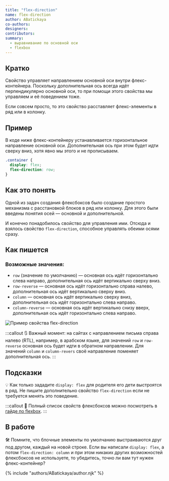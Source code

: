 ```yaml
---
title: "flex-direction"
name: flex-direction
author: ABatickaya
co-authors:
designers:
contributors:
summary:
  - выравнивание по основной оси
  - flexbox
---
```


## Кратко

Свойство управляет направлением основной оси внутри флекс-контейнера. Поскольку дополнительная ось всегда идёт перпендикулярно основной оси, то при помощи этого свойства мы управляем и её поведением тоже.

Если совсем просто, то это свойство расставляет флекс-элементы в ряд или в колонку.

## Пример

В коде ниже флекс-контейнеру устанавливается горизонтальное направление основной оси. Дополнительная ось при этом будет идти сверху вниз, хотя явно мы этого и не прописываем.

```css
.container {
  display: flex;
  flex-direction: row;
}
```

## Как это понять

Одной из задач создания флексбоксов было создание простого механизма с расстановкой блоков в ряд или колонку. Для этого были введены понятия осей — основной и дополнительной.

И конечно понадобилось свойство для управления ими. Отсюда и взялось свойство `flex-direction`, способное управлять обеими осями сразу.

## Как пишется

### Возможные значения:

- `row` (значение по умолчанию) — основная ось идёт горизонтально слева направо, дополнительная ось идёт вертикально сверху вниз.
- `row-reverse` — основная ось идёт горизонтально справа налево, дополнительная ось идёт вертикально сверху вниз.
- `column` — основная ось идёт вертикально сверху вниз, дополнительная ось идёт горизонтально слева направо.
- `column-reverse` — основная ось идёт вертикально снизу вверх, дополнительная ось идёт горизонтально слева направо.

![Пример свойства flex-direction](/assets/images/posts/flexbox-guide/flexbox___05.png)


:::callout 🔃
Важный момент: на сайтах с направлением письма справа налево (RTL), например, в арабском языке, для значений `row` и `row-reverse` основная ось будет идти в обратном направлении. Для значений `column` и `column-revers` своё направление поменяет дополнительная ось.
:::

## Подсказки

💡 Как только зададите `display: flex` для родителя его дети выстроятся в ряд. Не пишите дополнительно свойство `flex-direction` если не требуется менять это поведение.

:::callout 📝
Полный список свойств флексбоксов можно посмотреть в [гайде по flexbox](/css/long/flexbox-guide/).
:::

## В работе

🛠 Помните, что блочные элементы по умолчанию выстраиваются друг под другом, каждый на новой строке. Если вы написали `display: flex`, а потом `flex-direction: column` и при этом никаких других возможностей флексбоксов не используете, то убедитесь, точно ли вам тут нужен флекс-контейнер?

{% include "authors/ABatickaya/author.njk" %}
